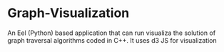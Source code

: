 # Graph-Visualization
An Eel (Python) based application that can run visualiza the solution of graph traversal algorithms  coded in C++. It uses d3 JS for visualization
